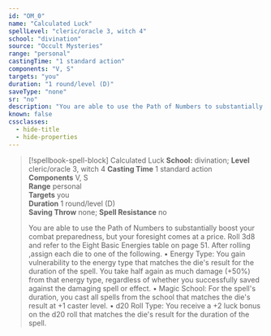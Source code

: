 ```yaml
---
id: "OM_0"
name: "Calculated Luck"
spellLevel: "cleric/oracle 3, witch 4"
school: "divination"
source: "Occult Mysteries"
range: "personal"
castingTime: "1 standard action"
components: "V, S"
targets: "you"
duration: "1 round/level (D)"
saveType: "none"
sr: "no"
description: "You are able to use the Path of Numbers to substantially boost your combat preparedness, but your foresight comes at a price.  Roll 3d8 and refer to the Eight Basic Energies table on page 51.  After rolling ,assign each die to one of the following.  • Energy Type: You gain vulnerability to the energy type that matches the die's result for the duration of the spell. You take half again as much damage (+50%) from that energy type, regardless of whether you successfully saved against the damaging spell or effect.  • Magic School: For the spell's duration, you cast all spells from the school that matches the die's result at +1 caster level.  • d20 Roll Type: You receive a +2 luck bonus on the d20 roll that matches the die's result for the duration of the spell."
known: false
cssclasses:
  - hide-title
  - hide-properties
---
```


> [!spellbook-spell-block] Calculated Luck
> **School:** divination; **Level** cleric/oracle 3, witch 4
> **Casting Time** 1 standard action  
> **Components** V, S  
> **Range** personal  
> **Targets** you  
> **Duration** 1 round/level (D)  
> **Saving Throw** none; **Spell Resistance** no
> 
> You are able to use the Path of Numbers to substantially boost your combat preparedness, but your foresight comes at a price.  Roll 3d8 and refer to the Eight Basic Energies table on page 51.  After rolling ,assign each die to one of the following.  • Energy Type: You gain vulnerability to the energy type that matches the die's result for the duration of the spell. You take half again as much damage (+50%) from that energy type, regardless of whether you successfully saved against the damaging spell or effect.  • Magic School: For the spell's duration, you cast all spells from the school that matches the die's result at +1 caster level.  • d20 Roll Type: You receive a +2 luck bonus on the d20 roll that matches the die's result for the duration of the spell.